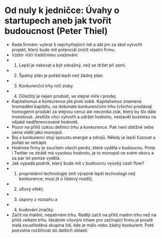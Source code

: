 # Od nuly k jedničce: Úvahy o startupech aneb jak tvořit budoucnost (Peter Thiel)
* Rada firmám: vybrat 5 nejchytřejších lidí a dát jim za úkol vytvořit projekt, který bude mít potenciál zničit vlastní firmu.
* Vzdor vůči tradičnímu uvažování:
* 1) Lepší je riskovat a být odvážný, než se držet při zemi.
* 2) Špatný plán je pořád lepší než žádný plán.
* 3) Konkurenční trhy ničí zisky.
* 4) Důležitý je nejen produkt, ve stejné míře i prodej.
* Kapitalismus a konkurence jde proti sobě. Kapitalismus znamená hromadění kapitálu, na dokonale konkurenčním trhu (všichni prodávají homogenní produkt za stejnou cenu) ale nevzniká zisk, který by šlo dále investovat. Jestliže chci vytvořit a udržet hodnotu, nestavět business na nějaké nediferencované hodnotě.
* Pozor na příliš úzkou definici trhu a konkurence. Pak není obtížné sebe sama vidět jako monopol.
* Boj s konkurencí stojí spoustu energie a zdrojů. Někdy je lepší fúzovat a pořád se netrápit.
* Hodnota firmy je součtem všech peněz, které vydělá v budoucnu. Proto i Twitter ve ztrátě má vysokou hodnotu, je to monopol ve svém oboru a za pár let peníze vydělá. 
* Jak vypadá podnik, který bude mít v budoucnu vysoký cash flow?
* 1) proprietární technologie (mít výrazně lepší technologii než konkurence; musí jít o řádový rozdíl); 
* 2) síťový efekt; 
* 3) úspory z rozsahu a 
* 4) budování značky.
* Začít na malém, nepatrném trhu. Raději začít na příliš malém trhu než na příliš velkém trhu. Ideálním cílovým trhem pro začínající firmu je prostě malá soustředěná skupina lidí, kde je málo nebo žádný konkurent. Poté pozvolna rozšiřovat do dalších oblastí.
